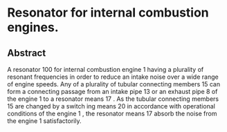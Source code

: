 # Resonator for internal combustion engines.

## Abstract
A resonator 100 for internal combustion engine 1 having a plurality of resonant frequencies in order to reduce an intake noise over a wide range of engine speeds. Any of a plurality of tubular connecting members 15 can form a connecting passage from an intake pipe 13 or an exhaust pipe 8 of the engine 1 to a resonator means 17 . As the tubular connecting members 15 are changed by a switch ing means 20 in accordance with operational conditions of the engine 1 , the resonator means 17 absorb the noise from the engine 1 satisfactorily.